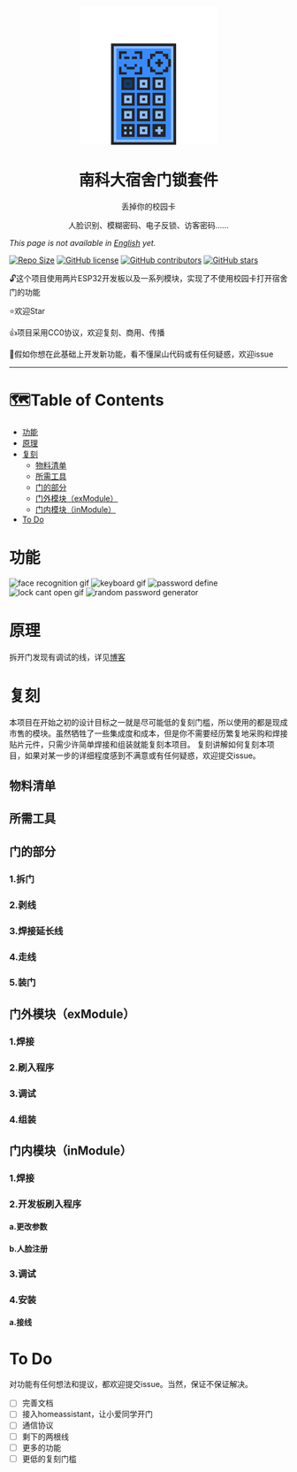 <div>
<p align="center">
<a href="https://www.pixilart.com/art/sustech-door-kit-logo-sr20129901307f3" >
  <img width="249" src="logo/pixil-gif-drawing.gif" alt="sustech_door_kit_logo">
</a>
  </p>  
<h1 align="center">
  南科大宿舍门锁套件
</h1>
<p align="center">
  丢掉你的校园卡
</p>
<p align="center">
人脸识别、模糊密码、电子反锁、访客密码……</a>
</p>
</div>

_This page is not available in [English](README.en.md) yet._ 

[![Repo Size](https://img.shields.io/github/repo-size/drinktoomuchsax/sustech_door_kit)](https://github.com/drinktoomuchsax/sustech_door_kit)         [![GitHub license](https://img.shields.io/github/license/drinktoomuchsax/sustech_door_kit)](https://github.com/drinktoomuchsax/sustech_door_kit/blob/main/LICENSE)       [![GitHub contributors](https://img.shields.io/github/contributors/drinktoomuchsax/sustech_door_kit)](https://github.com/drinktoomuchsax/sustech_door_kit/graphs/contributors/)                                   [![GitHub stars](https://img.shields.io/github/stars/drinktoomuchsax/sustech_door_kit?style=social)](https://github.com/drinktoomuchsax/sustech_door_kit/stargazers/)

:unlock:这个项目使用两片ESP32开发板以及一系列模块，实现了不使用校园卡打开宿舍门的功能

:star:欢迎Star

:+1:项目采用CC0协议，欢迎复刻、商用、传播


:poop:假如你想在此基础上开发新功能，看不懂屎山代码或有任何疑惑，欢迎issue

---

# :world_map:Table of Contents
- [功能](#功能)
- [原理](#原理)
- [复刻](#复刻)
  - [物料清单](#物料清单)
  - [所需工具](#所需工具)
  - [门的部分](#门的部分)
  - [门外模块（exModule）](#门外模块exmodule)
  - [门内模块（inModule）](#门内模块inmodule)
- [To Do](#to-do)



# 功能
![face recognition gif]()
![keyboard gif]()
![password define]()
![lock cant open gif]()
![random password generator]()

# 原理
拆开门发现有调试的线，详见[博客](wait-to-be-writed)

# 复刻
本项目在开始之初的设计目标之一就是尽可能低的复刻门槛，所以使用的都是现成市售的模块。虽然牺牲了一些集成度和成本，但是你不需要经历繁复地采购和焊接贴片元件，只需少许简单焊接和组装就能复刻本项目。
复刻讲解如何复刻本项目，如果对某一步的详细程度感到不满意或有任何疑惑，欢迎提交issue。

## 物料清单
## 所需工具
## 门的部分
### 1.拆门
### 2.剥线
### 3.焊接延长线
### 4.走线
### 5.装门
## 门外模块（exModule）
### 1.焊接
### 2.刷入程序
### 3.调试
### 4.组装
## 门内模块（inModule）
### 1.焊接
### 2.开发板刷入程序
#### a.更改参数
#### b.人脸注册
### 3.调试
### 4.安装
#### a.接线

# To Do
对功能有任何想法和提议，都欢迎提交issue。当然，保证不保证解决。
- [ ] 完善文档
- [ ] 接入homeassistant，让小爱同学开门
- [ ] 通信协议
- [ ] 剩下的两根线
- [ ] 更多的功能
- [ ] 更低的复刻门槛
